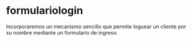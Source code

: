 # formulariologin
Incorporaremos un mecanismo sencillo que permite loguear un cliente por su nombre mediante un formulario de ingreso.
